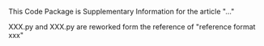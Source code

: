 This Code Package is Supplementary Information for the article "..."

XXX.py and XXX.py are reworked form the reference of "reference format xxx"

